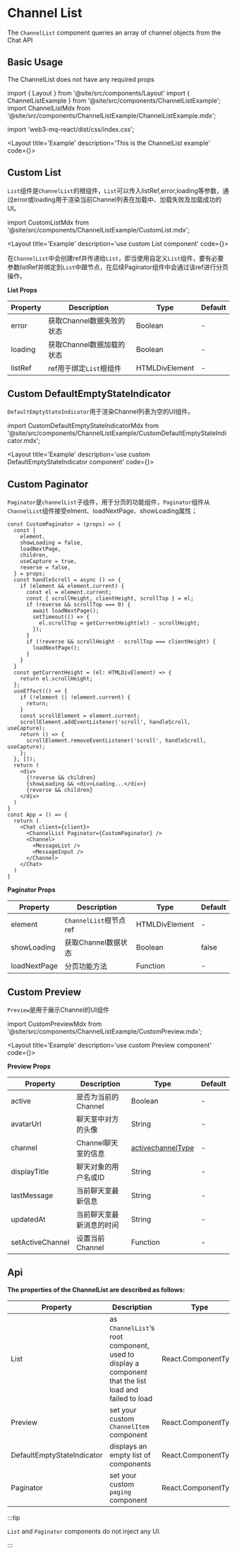 # Channel List

The `ChannelList` component queries an array of channel objects from the Chat API

## Basic Usage

The ChannelList does not have any required props

import { Layout } from '@site/src/components/Layout'
import { ChannelListExample } from '@site/src/components/ChannelListExample';
import ChannelListMdx from '@site/src/components/ChannelListExample/ChannelListExample.mdx';

import 'web3-mq-react/dist/css/index.css';

<Layout
title='Example'
description='This is the ChannelList example'
code={<ChannelListMdx />}>
<ChannelListExample />
</Layout>

## Custom List
`List`组件是`ChannelList`的根组件，`List`可以传入listRef,error,loading等参数，通过error或loading用于渲染当前Channel列表在加载中、加载失败及加载成功的UI。

import CustomListMdx from '@site/src/components/ChannelListExample/CustomList.mdx';

<Layout
title='Example'
description='use custom List component'
code={<CustomListMdx />}>
<ChannelListExample type='List' />
</Layout>

在`ChannelList`中会创建ref并传递给`List`，即当使用自定义`List`组件，要有必要参数listRef并绑定到`List`中跟节点，在后续Paginator组件中会通过该ref进行分页操作。

**List Props**

| Property | Description            | Type           | Default |
| -------- | ---------------------- | -------------- | ------- |
| error    | 获取Channel数据失败的状态 | Boolean        |   -     |
| loading  | 获取Channel数据加载的状态 | Boolean        |   -     |
| listRef  | ref用于绑定`List`根组件  | HTMLDivElement |   -     |

## Custom DefaultEmptyStateIndicator
`DefaultEmptyStateIndicator`用于渲染Channel列表为空的UI组件。

import CustomDefaultEmptyStateIndicatorMdx from '@site/src/components/ChannelListExample/CustomDefaultEmptyStateIndicator.mdx';

<Layout
title='Example'
description='use custom DefaultEmptyStateIndicator component'
code={<CustomDefaultEmptyStateIndicatorMdx />}>
<ChannelListExample type='DefaultEmptyStateIndicator' />
</Layout>

## Custom Paginator
`Paginator`是`channelList`子组件，用于分页的功能组件，`Paginator`组件从`ChannelList`组件接受elment、loadNextPage、showLoading属性；
```tsx
const CustomPaginator = (props) => {
  const { 
    element, 
    showLoading = false,
    loadNextPage, 
    children,
    useCapture = true,
    reverse = false,
  } = props;
  const handleScroll = async () => {
    if (element && element.current) {
      const el = element.current;
      const { scrollHeight, clientHeight, scrollTop } = el;
      if (reverse && scrollTop === 0) {
        await loadNextPage();
        setTimeout(() => {
          el.scrollTop = getCurrentHeight(el) - scrollHeight;
        });
      }
      if (!reverse && scrollHeight - scrollTop === clientHeight) {
        loadNextPage();
      }
    }
  }
  const getCurrentHeight = (el: HTMLDivElement) => {
    return el.scrollHeight;
  };
  useEffect(() => {
    if (!element || !element.current) {
      return;
    }
    const scrollElement = element.current;
    scrollElement.addEventListener('scroll', handleScroll, useCapture);
    return () => {
      scrollElement.removeEventListener('scroll', handleScroll, useCapture);
    };
  }, []);
  return (
    <div>
      {!reverse && children}
      {showLoading && <div>Loading...</div>}
      {reverse && children}
    </div>
  )
}
const App = () => {
  return (
    <Chat client={client}>
      <ChannelList Paginator={CustomPaginator} />
      <Channel>
        <MessageList />
        <MessageInput />
      </Channel>
    </Chat>
  )
}
```
**Paginator Props**

| Property     | Description           | Type           | Default |
| ------------ | --------------------- | -------------- | ------- |
| element      | `ChannelList`根节点ref | HTMLDivElement |   -     |
| showLoading  | 获取Channel数据状态     | Boolean        | false   |
| loadNextPage | 分页功能方法            | Function       |   -     |

## Custom Preview
`Preview`是用于展示Channel的UI组件

import CustomPreviewMdx from '@site/src/components/ChannelListExample/CustomPreview.mdx';

<Layout
title='Example'
description='use custom Preview component'
code={<CustomPreviewMdx />}>
<ChannelListExample type='Preview' />
</Layout>

**Preview Props**

| Property         | Description           | Type     | Default |
| ---------------- | --------------------- | -------- | ------- |
| active           | 是否为当前的Channel     | Boolean  |   -     |
| avatarUrl        | 聊天室中对方的头像       | String   |   -     |
| channel          | Channel聊天室的信息     | [activechannelType](/docs/Web3MQ-SDK/JS-SDK/types/#activechanneltype) |   -     |
| displayTitle     | 聊天对象的用户名或ID     | String   |   -     |
| lastMessage      | 当前聊天室最新信息       | String   |   -     |
| updatedAt        | 当前聊天室最新消息的时间  | String   |   -     |
| setActiveChannel | 设置当前Channel        | Function |   -     |
## Api

**The properties of the ChannelList are described as follows:**

| Property | Description                               | Type                                      | Default |
| -------- | ----------------------------------------- | ----------------------------------------- | ------- |
| List     | as `ChannelList`‘s root component, used to display a component that the list load and failed to load | React.ComponentType |   -     |
| Preview                    | set your custom `ChannelItem` component | React.ComponentType       |   -     |
| DefaultEmptyStateIndicator | displays an empty list of components    | React.ComponentType       |   -     |
| Paginator                  | set your custom `paging` component      | React.ComponentType       |   -     |

:::tip

`List` and `Paginator` components do not inject any UI.

:::
